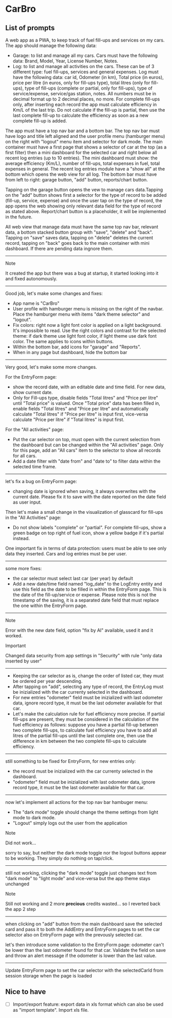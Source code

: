 # CarBro

## List of prompts

A web app as a PWA, to keep track of fuel fill-ups and services on my cars. The app should manage the following data:

- Garage: to list and manage all my cars. Cars must have the following data: Brand, Model, Year, License Number, Notes.
- Log: to list and manage all activities on the cars. These can be of 3 different type: fuel fill-ups, services and general expenses. Log must have the following data: car id, Odometer (in km), Total price (in euros), price per litre (in euros, only for fill-ups type), total litres (only for fill-ups), type of fill-ups (complete or partial, only for fill-ups), type of service/expense, service/gas station, notes. All numbers must be in decimal format up to 2 decimal places, no more. For complete fill-ups only, after inserting each record the app must calculate efficiency in Km/L of the last trip. Do not calculate if the fill-up is partial, then use the last complete fill-up to calculate the efficiency as soon as a new complete fill-up is added.

The app must have a top nav bar and a bottom bar. The top nav bar must have logo and title left aligned and the user profile menu (hamburger menu) on the right with "logout" menu item and selector for dark mode. The main container must have a first page that shows a selector of car at the top (as a first filter) then a mini dashboard for the selected car and right below all recent log entries (up to 10 entries). The mini dashboard must show: the average efficiency (Km/L), number of fill-ups, total expenses in fuel, total expenses in general. The recent log entries module have a "show all" at the bottom which opens the web view for all log. The bottom bar must have from left to right: garage button, "add" button, reports/chart button.

Tapping on the garage button opens the vew to manage cars data.Tapping on the "add" button shows first a selector for the type of record to be added (fill-up, service, expense) and once the user tap on the type of record, the app opens the web showing only relevant data field for the type of record as stated above. Report/chart button is a placeholder, it will be implemented in the future.

All web view that manage data must have the same top nav bar, relevant data, a bottom stacked button group with "save", "delete" and "back". Tapping on "save" saves data, tapping on "delete" deletes the current record, tapping on "back" goes back to the main container with mini dashboard. If there are pending data ingnore them.

---

> [!NOTE]
> It created the app but there was a bug at startup, it started looking into it and fixed autonomously.

---

Good job, let's make some changes and fixes:

- App name is "CarBro"
- User profile with hamburger menu is missing on the right of the navbar. Place the hamburger menu with items "dark theme selector" and "logout".
- Fix colors: right now a light font color is applied on a light background. It's impossible to read. Use the right colors and contrast for the selected theme: if dark theme use light font color, if light theme use dark font color. The same applies to icons within buttons.
- Within the bottom bar, add icons for "garage" and "Reports".
- When in any page but dashboard, hide the bottom bar

---

Very good, let's make some more changes.

For the EntryForm page:

- show the record date, with an editable date and time field. For new data, show current date.
- Only for Fill-ups type, disable fields "Total litres" and "Price per litre" until "Total price" is valued. Once "Total price" data has been filled in, enable fields "Total litres" and "Price per litre" and automatically calculate "Total litres" if "Price per litre" is input first, vice-versa calculate "Price per litre" if "Total litres" is input first.

For the "All activities" page:

- Put the car selector on top, must open with the current selection from the dashboard but can be changed within the "All activities" page. Only for this page, add an "All cars" item to the selector to show all records for all cars.
- Add a date filter with "date from" and "date to" to filter data within the selected time frame.

---

let's fix a bug on EntryForm page:

- changing date is ignored when saving, it always overwrites with the current date. Please fix it to save with the date reported on the date field as user input.

Then let's make a small change in the visualization of glasscard for fill-ups in the "All Activities" page:
- Do not show labels "complete" or "partial". For complete fill-ups, show a green badge on top right of fuel icon, show a yellow badge if it's partial instead. 

One important fix in terms of data protection: users must be able to see only data they inserted. Cars and log entries must be per user.

---

some more fixes:

- the car selector must select last car (per year) by default
- Add a new date/time field named "log_date" to the LogEntry entity and use this field as the date to be filled in within the EntryForm page. This is the date of the fill-up/service or expense. Please note this is not the timestamp of the saving, it is a separated date field that must replace the one within the EntryForm page.

---

> [!NOTE]
> Error with the new date field, option "fix by AI" available, used it and it worked.

> [!IMPORTANT]
> Changed data security from app settings in "Security" with rule "only data inserted by user"

---

- Keeping the car selector as is, change the order of listed car, they must be ordered per year descending.
- After tapping on "add", selecting any type of record, the EntryLog must be inizialized with the car currenty selected in the dashboard.
- For new entries "odometer" field must be inizialized with last odometer data, ignore record type, it must be the last odometer available for that car.
- Let's make the calculation rule for fuel efficiency more precise. If partial fill-ups are present, they must be considered in the calculation of the fuel efficiency as follows: suppose you have a partial fill-up between two complete fill-ups, to calculate fuel efficiency you have to add all litres of the partial fill-ups until the last complete one, then use the difference in km between the two complete fill-ups to calculate efficiency.

---

still something to be fixed for EntryForm, for new entries only:

- the record must be inizialized with the car currenty selected in the dashboard.
- "odometer" field must be inizialized with last odometer data, ignore record type, it must be the last odometer available for that car.

---

now let's implement all actions for the top nav bar hambuger menu:

- The "dark mode" toggle should change the theme settings from light mode to dark mode.
- "Logout" simply logs out the user from the application

> [!NOTE]
> Did not work...

sorry to say, but neither the dark mode toggle nor the logout buttons appear to be working. They simply do nothing on tap/click.

---

still not working, clicking the "dark mode" toggle just changes text from "dark mode" to "light mode" and vice-versa but the app theme stays unchanged

> [!NOTE]
> Still not working and 2 more **precious** credits wasted... so I reverted back the app 2 step

---

when clicking on "add" button from the main dashboard save the selected card and pass it to both the AddEntry and EntryForm pages to set the car selector also on EntryForm page with the prevously selected car.

let's then introduce some validation to the EntryForm page: odometer can't be lower than the last odometer found for that car. Validate the field on save and throw an alert message if the odometer is lower than the last value.

---

Update EntryForm page to set the car selector with the selectedCarId from session storage when the page is loaded

## Nice to have

- [ ] Import/export feature: export data in xls format which can also be used as "import template". Import xls file.
